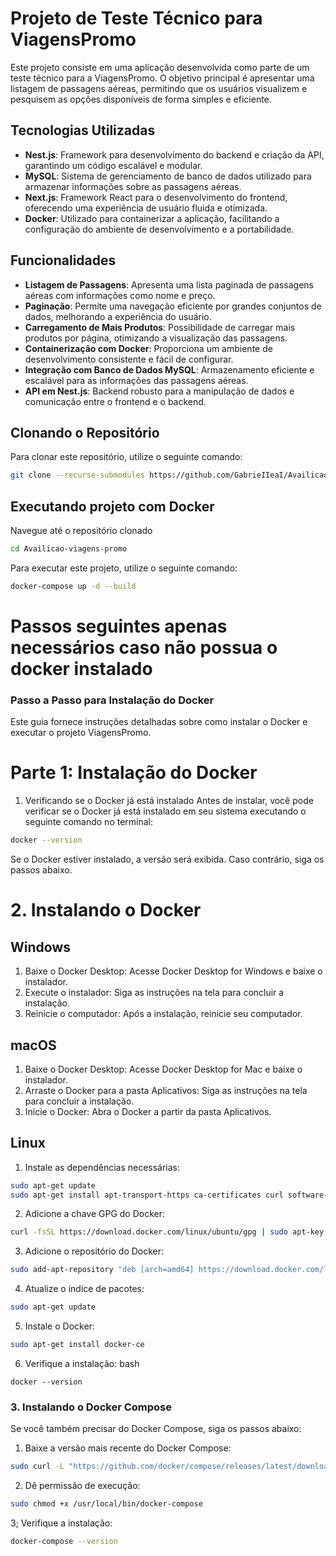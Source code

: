 # Projeto de Teste Técnico para ViagensPromo

Este projeto consiste em uma aplicação desenvolvida como parte de um teste técnico para a ViagensPromo. O objetivo principal é apresentar uma listagem de passagens aéreas, permitindo que os usuários visualizem e pesquisem as opções disponíveis de forma simples e eficiente.

## Tecnologias Utilizadas

- **Nest.js**: Framework para desenvolvimento do backend e criação da API, garantindo um código escalável e modular.
- **MySQL**: Sistema de gerenciamento de banco de dados utilizado para armazenar informações sobre as passagens aéreas.
- **Next.js**: Framework React para o desenvolvimento do frontend, oferecendo uma experiência de usuário fluida e otimizada.
- **Docker**: Utilizado para containerizar a aplicação, facilitando a configuração do ambiente de desenvolvimento e a portabilidade.

## Funcionalidades

- **Listagem de Passagens**: Apresenta uma lista paginada de passagens aéreas com informações como nome e preço.
- **Paginação**: Permite uma navegação eficiente por grandes conjuntos de dados, melhorando a experiência do usuário.
- **Carregamento de Mais Produtos**: Possibilidade de carregar mais produtos por página, otimizando a visualização das passagens.
- **Containerização com Docker**: Proporciona um ambiente de desenvolvimento consistente e fácil de configurar.
- **Integração com Banco de Dados MySQL**: Armazenamento eficiente e escalável para as informações das passagens aéreas.
- **API em Nest.js**: Backend robusto para a manipulação de dados e comunicação entre o frontend e o backend.

## Clonando o Repositório

Para clonar este repositório, utilize o seguinte comando:

```bash
git clone --recurse-submodules https://github.com/GabrieIIeaI/Availicao-viagens-promo.git
```

## Executando projeto com Docker

Navegue até o repositório clonado
```bash
cd Availicao-viagens-promo
```

Para executar este projeto, utilize o seguinte comando:

```bash
docker-compose up -d --build
```

#

# Passos seguintes apenas necessários caso não possua o docker instalado

### Passo a Passo para Instalação do Docker
Este guia fornece instruções detalhadas sobre como instalar o Docker e executar o projeto ViagensPromo.

# Parte 1: Instalação do Docker
1. Verificando se o Docker já está instalado
Antes de instalar, você pode verificar se o Docker já está instalado em seu sistema executando o seguinte comando no terminal:

```bash
docker --version
```
Se o Docker estiver instalado, a versão será exibida. Caso contrário, siga os passos abaixo.

# 2. Instalando o Docker
## Windows
  1. Baixe o Docker Desktop: Acesse Docker Desktop for Windows e baixe o instalador.
  2. Execute o instalador: Siga as instruções na tela para concluir a instalação.
  3. Reinicie o computador: Após a instalação, reinicie seu computador.

## macOS
  1. Baixe o Docker Desktop: Acesse Docker Desktop for Mac e baixe o instalador.
  2. Arraste o Docker para a pasta Aplicativos: Siga as instruções na tela para concluir a instalação.
  3. Inicie o Docker: Abra o Docker a partir da pasta Aplicativos.

## Linux
1. Instale as dependências necessárias:
```bash
sudo apt-get update
sudo apt-get install apt-transport-https ca-certificates curl software-properties-common
```

2. Adicione a chave GPG do Docker:
```bash
curl -fsSL https://download.docker.com/linux/ubuntu/gpg | sudo apt-key add -
```

3. Adicione o repositório do Docker:
```bash
sudo add-apt-repository "deb [arch=amd64] https://download.docker.com/linux/ubuntu $(lsb_release -cs) stable"
```

4. Atualize o índice de pacotes:

```bash
sudo apt-get update
```

5. Instale o Docker:

```bash
sudo apt-get install docker-ce
```

6. Verifique a instalação:
bash
```
docker --version
```

### 3. Instalando o Docker Compose
Se você também precisar do Docker Compose, siga os passos abaixo:

1. Baixe a versão mais recente do Docker Compose:
```bash
sudo curl -L "https://github.com/docker/compose/releases/latest/download/docker-compose-$(uname -s)-$(uname -m)" -o /usr/local/bin/docker-compose
```

2. Dê permissão de execução:
```bash
sudo chmod +x /usr/local/bin/docker-compose
```

3; Verifique a instalação:
```bash
docker-compose --version
```
